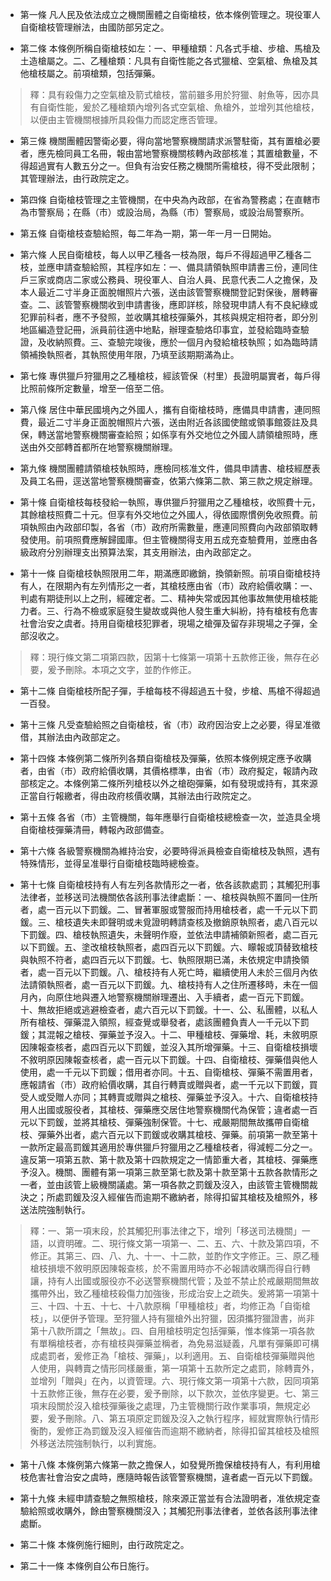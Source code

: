 * 第一條 凡人民及依法成立之機關團體之自衛槍枝，依本條例管理之。現役軍人自衛槍枝管理辦法，由國防部另定之。

* 第二條 本條例所稱自衛槍枝如左：一、甲種槍類：凡各式手槍、步槍、馬槍及土造槍屬之。二、乙種槍類：凡具有自衛性能之各式獵槍、空氣槍、魚槍及其他槍枝屬之。前項槍類，包括彈藥。

> 釋：具有殺傷力之空氣槍及箭式槍枝，當前雖多用於狩獵、射魚等，因亦具有自衛性能，爰於乙種槍類內增列各式空氣槍、魚槍外，並增列其他槍枝，以便由主管機關根據所具殺傷力而認定應否管理。

* 第三條 機關團體因警衛必要，得向當地警察機關請求派警駐衛，其有置槍必要者，應先檢同員工名冊，報由當地警察機關核轉內政部核准；其置槍數量，不得超過實有人數五分之一。但負有治安任務之機關所需槍枝，得不受此限制；其管理辦法，由行政院定之。

* 第四條 自衛槍枝管理之主管機關，在中央為內政部，在省為警務處；在直轄市為市警察局；在縣（市）或設治局，為縣（市）警察局，或設治局警察所。

* 第五條 自衛槍枝查驗給照，每二年為一期，第一年一月一日開始。

* 第六條 人民自衛槍枝，每人以甲乙種各一枝為限，每戶不得超過甲乙種各二枝，並應申請查驗給照，其程序如左：一、備具請領執照申請書三份，連同住戶三家或商店二家或公務員、現役軍人、自治人員、民意代表二人之擔保，及本人最近二寸半身正面脫帽照片六張，送由該管警察機關登記對保後，層轉審查。二、該管警察機關收到申請書後，應即詳核，除發現申請人有不良紀綠或犯罪前科者，應不予發照，並收購其槍枝彈藥外，其核與規定相符者，即分別地區編造登記冊，派員前往適中地點，辦理查驗烙印事宜，並發給臨時查驗證，及收納照費。三、查驗完竣後，應於一個月內發給槍枝執照；如為臨時請領補換執照者，其執照使用年限，乃填至該期期滿為止。

* 第七條 專供獵戶狩獵用之乙種槍枝，經該管保（村里）長證明屬實者，每戶得比照前條所定數量，增至一倍至二倍。

* 第八條 居住中華民國境內之外國人，攜有自衛槍枝時，應備具申請書，連同照費，最近二寸半身正面脫帽照片六張，送由附近各該國使館或領事館簽註及具保，轉送當地警察機關審查給照；如係享有外交地位之外國人請領槍照時，應送由外交部轉首都所在地警察機關辦理。

* 第九條 機關團體請領槍枝執照時，應檢同核准文件，備具申請書、槍枝經歷表及員工名冊，逕送當地警察機關審查，依第六條第二款、第三款之規定辦理。

* 第十條 自衛槍枝每枝發給一執照，專供獵戶狩獵用之乙種槍枝，收照費十元，其餘槍枝照費二十元。但享有外交地位之外國人，得依國際慣例免收照費。前項執照由內政部印製，各省（市）政府所需數量，應連同照費向內政部領取轉發使用。前項照費應解歸國庫。但主管機關得支用五成充查驗費用，並應由各級政府分別辦理支出預算法案，其支用辦法，由內政部定之。

* 第十一條 自衛槍枝執照限用二年，期滿應即繳銷，換領新照。前項自衛槍枝持有人，在限期內有左列情形之一者，其槍枝應由省（市）政府給價收購：一、判處有期徒刑以上之刑，經確定者。二、精神失常或因其他事故無使用槍枝能力者。三、行為不檢或家庭發生變故或與他人發生重大糾紛，持有槍枝有危害社會治安之虞者。持用自衛槍枝犯罪者，現場之槍彈及留存非現場之子彈，全部沒收之。

> 釋：現行條文第二項第四款，因第十七條第一項第十五款修正後，無存在必要，爰予刪除。本項之文字，並酌作修正。

* 第十二條 自衛槍枝所配子彈，手槍每枝不得超過五十發，步槍、馬槍不得超過一百發。

* 第十三條 凡受查驗給照之自衛槍枝，省（市）政府因治安上之必要，得呈准徵借，其辦法由內政部定之。

* 第十四條 本條例第二條所列各類自衛槍枝及彈藥，依照本條例規定應予收購者，由省（市）政府給價收購，其價格標準，由省（市）政府擬定，報請內政部核定之。本條例第二條所列槍枝以外之槍砲彈藥，如有發現或持有，其來源正當自行報繳者，得由政府核價收購，其辦法由行政院定之。

* 第十五條 各省（市）主管機關，每年應舉行自衛槍枝總檢查一次，並造具全境自衛槍枝彈藥清冊，轉報內政部備查。

* 第十六條 各級警察機關為維持治安，必要時得派員檢查自衛槍枝及執照，遇有特殊情形，並得呈准舉行自衛槍枝臨時總檢查。

* 第十七條 自衛槍枝持有人有左列各款情形之一者，依各該款處罰；其觸犯刑事法律者，並移送司法機關依各該刑事法律處斷：一、槍枝與執照不置同一住所者，處一百元以下罰鍰。二、冒著軍服或警服而持用槍枝者，處一千元以下罰鍰。三、槍枝遺失未即聲明或未覓證明轉請查核及撤銷原執照者，處八百元以下罰鍰。四、槍枝執照遺失，未聲明作廢，並依法申請補領新照者，處二百元以下罰鍰。五、塗改槍枝執照者，處四百元以下罰鍰。六、矇報或頂替致槍枝與執照不符者，處四百元以下罰鍰。七、執照限期已滿，未依規定申請換領者，處一百元以下罰鍰。八、槍枝持有人死亡時，繼續使用人未於三個月內依法請領執照者，處一百元以下罰鍰。九、槍枝持有人之住所遷移時，未在一個月內，向原住地與遷入地警察機關辦理遷出、入手續者，處一百元下罰鍰。十、無故拒絕或逃避檢查者，處六百元以下罰鍰。十一、公、私團體，以私人所有槍枝、彈藥混入領照，經查覺或舉發者，處該團體負責人一千元以下罰鍰；其混報之槍枝、彈藥並予沒入。十二、甲種槍枝、彈藥增、耗，未敘明原因陳報查核者，處四百元以下罰鍰，並沒入其所增彈藥。十三、自衛槍枝損壞不敘明原因陳報查核者，處一百元以下罰鍰。十四、自衛槍枝、彈藥借與他人使用，處一千元以下罰鍰；借用者亦同。十五、自衛槍枝、彈藥不需置用者，應報請省（市）政府給價收購，其自行轉賣或贈與者，處一千元以下罰鍰，買受人或受贈人亦同；其轉賣或贈與之槍枝、彈藥並予沒入。十六、自衛槍枝持用人出國或服役者，其槍枝、彈藥應交居住地警察機關代為保管；違者處一百元以下罰鍰，並將其槍枝、彈藥強制保管。十七、戒嚴期間無故攜帶自衛槍枝、彈藥外出者，處六百元以下罰鍰或收購其槍枝、彈藥。前項第一款至第十一款所定最高罰鍰其適用於專供獵戶狩獵用之乙種槍枝者，得減輕二分之一。違反第一項第五款、第十款及第十四款規定之一情節重大者，其槍枝、彈藥應予沒入。機關、團體有第一項第三款至第七款及第十款至第十五款各款情形之一者，並由該管上級機關議處。第一項各款之罰鍰及沒入，由該管主管機關裁決之；所處罰鍰及沒入經催告而逾期不繳納者，除得扣留其槍枝及槍照外，移送法院強制執行。

> 釋：一、第一項末段，於其觸犯刑事法律之下，增列「移送司法機關」一語，以資明確。二、現行條文第一項第一、二、五、六、十款及第四項，不修正。其第三、四、八、九、十一、十二款，並酌作文字修正。三、原乙種槍枝損壞不敘明原因陳報查核，於不需置用時亦不必報請收購而得自行轉讓，持有人出國或服役亦不必送警察機關代管；及並不禁止於戒嚴期間無故攜帶外出，致乙種槍枝殺傷力加強後，形成治安上之疏失。爰將第一項第十三、十四、十五、十七、十八款原稱「甲種槍枝」者，均修正為「自衛槍枝」，以便併予管理。至狩獵人持有獵槍外出狩獵，因須攜狩獵證書，尚非第十八款所謂之「無故」。四、自用槍枝明定包括彈藥，惟本條第一項各款有單稱槍枝者，亦有槍枝與彈藥並稱者，為免易滋疑義，凡單有彈藥即可構成處罰者，爰修正為「槍枝、彈藥」，以利適用。五、自衛槍枝彈藥贈與他人使用，與轉賣之情形同樣嚴重，第一項第十五款所定之處罰，除轉賣外，並增列「贈與」在內，以資管理。六、現行條文第一項第十六款，因同項第十五款修正後，無存在必要，爰予刪除，以下款次，並依序變更。七、第三項末段關於沒入槍枝彈藥後之處理，乃主管機關行政作業事項，無規定必要，爰予刪除。八、第五項原定罰鍰及沒入之執行程序，經就實際執行情形衡酌，爰修正為罰鍰及沒入經催告而逾期不繳納者，除得扣留其槍枝及槍照外移送法院強制執行，以利實施。

* 第十八條 本條例第六條第一款之擔保人，如發覺所擔保槍枝持有人，有利用槍枝危害社會治安之虞時，應隨時報告該管警察機關，違者處一百元以下罰鍰。

* 第十九條 未經申請查驗之無照槍枝，除來源正當並有合法證明者，准依規定查驗給照或收購外，餘由警察機關沒入；其觸犯刑事法律者，並依各該刑事法律處斷。

* 第二十條 本條例施行細則，由行政院定之。

* 第二十一條 本條例自公布日施行。

